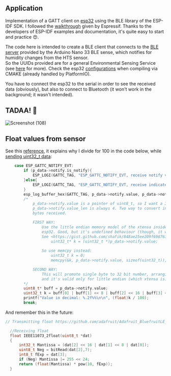 ## Application

Implementation of a GATT client on [esp32](https://www.espressif.com/en/products/socs/esp32#:~:text=ESP32%20is%20highly%2Dintegrated%20with,Hybrid%20Wi%2DFi%20%26%20Bluetooth%20Chip) using the BLE library of the ESP-IDF SDK.
I followed the [walkthrough](https://github.com/espressif/esp-idf/blob/master/examples/bluetooth/bluedroid/ble/gatt_client/tutorial/Gatt_Client_Example_Walkthrough.md) given by Espressif. Thanks to the developers of ESP-IDF examples and documentation, it's quite easy to start and practice 😍.

The code here is intended to create a BLE client that connects to the [BLE server](https://github.com/TIT8/BLE-sensor_PDM-microphone) provided by the Arduino Nano 33 BLE sense, which notifies for humidity changes from the HTS sensor.  
So the UUIDs provided are for a general Environmental Sensing Service (see [here](https://www.bluetooth.com/wp-content/uploads/Files/Specification/HTML/Assigned_Numbers/out/en/Assigned_Numbers.pdf?v=1713791642302) for more). Check the esp32 [configurations](https://github.com/espressif/esp-idf/blob/master/examples/bluetooth/bluedroid/ble/gatt_client/sdkconfig.defaults) when compiling via CMAKE (already handled by PlatformIO).

You have to connect the esp32 to the serial in order to see the received data (obviously), but also to connect to Bluetooth (it won't work in the background; it wasn't intended).

## TADAA! :rocket:

![Screenshot (108)](https://github.com/TIT8/BLE_esp32/assets/68781644/b80ea7e6-e04d-4160-b54d-cd3a7a8dd3b4)

## Float values from sensor

See this [reference](https://forum.arduino.cc/t/passing-a-floating-point-number-via-ble/1155922), it explains why I divide for 100 in the code below, while [sending uint32_t data](https://github.com/TIT8/BLE-sensor_PDM-microphone/blob/cad7776612e74c846272bd7182108c19a3b8fe7a/src/main.cpp#L37):

```C
    case ESP_GATTC_NOTIFY_EVT:
        if (p_data->notify.is_notify){
            ESP_LOGI(GATTC_TAG, "ESP_GATTC_NOTIFY_EVT, receive notify value:");
        }else{
            ESP_LOGI(GATTC_TAG, "ESP_GATTC_NOTIFY_EVT, receive indicate value:");
        }
        esp_log_buffer_hex(GATTC_TAG, p_data->notify.value, p_data->notify.value_len);
        /*
            p_data->notify.value is a pointer of uint8_t, so I want a 32 bit integer
            p_data->notify.value_len is always 4. Two way to convert in decimal the 
            bytes received.

            FIRST WAY:   
                Use the little endian memory model of the xtensa inside the
                esp32. Good, but it's undefined behaviour (though, it works on xtensa LX6)
                See <https://gist.github.com/shafik/848ae25ee209f698763cffee272a58f8>
                    uint32_t* k = (uint32_t *)p_data->notify.value; 
                
                So use memcpy instead:
                    uint32_t k = 0;
                    memcpy(&k, p_data->notify.value, sizeof(uint32_t));

            SECOND WAY:
                This will promote single byte to 32 bit number, arranging its 4 bytes in order
                and it's valid only for little endian (which xtensa is).
        */
        uint8_t* buff = p_data->notify.value;
        uint32_t k = buff[0] | buff[1] << 8 | buff[2] << 16 | buff[3] << 24;
        printf("Value in decimal: %.2f%%\n\n", (float)k / 100);
        break;
```

And remember this in the future:

```c
// Transmitting float https://github.com/adafruit/Adafruit_BluefruitLE_nRF51/blob/master/examples/healththermometer/IEEE11073float.cpp

  //Receiving float
  float IEEE11073_2float(uint8_t *dat)
  {
      int32_t Mantissa = (dat[2] << 16 | dat[1] << 8 | dat[0]);
      uint8_t Neg = bitRead(dat[2],7);
      int8_t fExp = dat[3];
      if (Neg) Mantissa |= 255 << 24;
      return (float(Mantissa) * pow(10, fExp));
  }

```
